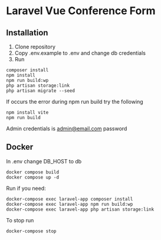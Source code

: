 # Laravel Vue Conference Form

## Installation

1. Clone repository
2. Copy .env.example to .env and change db credentials
3. Run
```
composer install
npm install
npm run build:wp
php artisan storage:link
php artisan migrate --seed
```
If occurs the error during npm run build try the following
```
npm install vite
npm run build
```
Admin credentials is 
admin@email.com
password

## Docker
In .env change DB_HOST to db
```
docker compose build
docker compose up -d
```
Run if you need:
```
docker-compose exec laravel-app composer install
docker-compose exec laravel-app npm run build:wp
docker-compose exec laravel-app php artisan storage:link
```
To stop run
```
docker-compose stop
```
